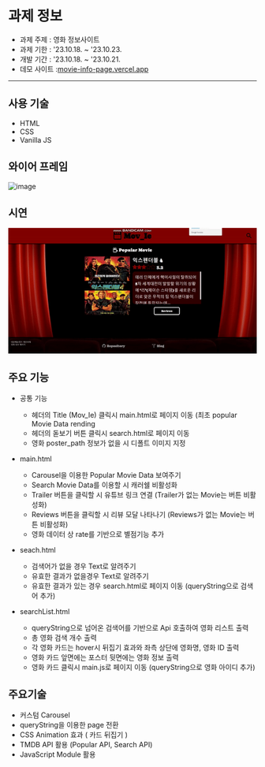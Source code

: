 # 과제 정보
- 과제 주제 : 영화 정보사이트
- 과제 기한 : '23.10.18. ~ '23.10.23.
- 개발 기간 : '23.10.18. ~ '23.10.21.
- 데모 사이트 :[movie-info-page.vercel.app](https://movie-info-page.vercel.app/)
  
<hr>

## 사용 기술
- HTML
- CSS
- Vanilla JS

## 와이어 프레임
![image](https://github.com/kms99/movieInfoPage/assets/29966870/8b1116b8-6e6d-4984-b1ae-38629295c416)

## 시연 
![image](https://github.com/kms99/movieInfoPage/blob/8852cc776b7f4b2b4fda50c3441f0c8b1ae74b7f/ezgif.com-video-to-gif%20(5).gif)

## 주요 기능
- 공통 기능
  - 헤더의 Title (Mov_Ie) 클릭시 main.html로 페이지 이동 (최초 popular Movie Data rending 
  - 헤더의 돋보기 버튼 클릭시 search.html로 페이지 이동
  - 영화 poster_path 정보가 없을 시 디폴트 이미지 지정

- main.html
  - Carousel을 이용한 Popular Movie Data 보여주기
  - Search Movie Data를 이용할 시 캐러쉘 비활성화
  - Trailer 버튼을 클릭할 시 유튜브 링크 연결 (Trailer가 없는 Movie는 버튼 비활성화)
  - Reviews 버튼을 클릭할 시 리뷰 모달 나타나기 (Reviews가 없는 Movie는 버튼 비활성화)
  - 영화 데이터 상 rate를 기반으로 별점기능 추가

- seach.html
  - 검색어가 없을 경우 Text로 알려주기
  - 유효한 결과가 없을경우 Text로 알려주기
  - 유효한 결과가 있는 경우 search.html로 페이지 이동 (queryString으로 검색어 추가)

- searchList.html
  - queryString으로 넘어온 검색어를 기반으로 Api 호출하여 영화 리스트 출력
  - 총 영화 검색 개수 출력
  - 각 영화 카드는 hover시 뒤집기 효과와 좌측 상단에 영화명, 영화 ID 출력
  - 영화 카드 앞면에는 포스터 뒷면에는 영화 정보 출력
  - 영화 카드 클릭시 main.js로 페이지 이동 (queryString으로 영화 아이디 추가)

## 주요기술
- 커스텀 Carousel
- queryString을 이용한 page 전환
- CSS Animation 효과 ( 카드 뒤집기 )
- TMDB API 활용 (Popular API, Search API)
- JavaScript Module 활용

